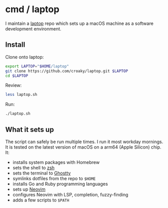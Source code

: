 # cmd / laptop

I maintain a [laptop](https://github.com/croaky/laptop) repo
which sets up a macOS machine
as a software development environment.

## Install

Clone onto laptop:

```bash
export LAPTOP="$HOME/laptop"
git clone https://github.com/croaky/laptop.git $LAPTOP
cd $LAPTOP
```

Review:

```bash
less laptop.sh
```

Run:

```bash
./laptop.sh
```

## What it sets up

The script can safely be run multiple times.
I run it most workday mornings.
It is tested on the latest version of macOS on a arm64 (Apple Silicon) chip.
It:

- installs system packages with Homebrew
- sets the shell to [zsh](https://www.zsh.org/)
- sets the terminal to [Ghostty](https://ghostty.org/)
- symlinks dotfiles from the repo to `$HOME`
- installs Go and Ruby programming languages
- sets up [Neovim](https://neovim.io/)
- configures Neovim with LSP, completion, fuzzy-finding
- adds a few scripts to `$PATH`
